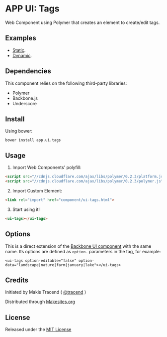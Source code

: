 # APP UI: Tags

Web Component using Polymer that creates an element to create/edit tags.


## Examples

* [Static](http://rawgit.com/app-ui/tags/master/examples/static.html).
* [Dynamic](http://rawgit.com/app-ui/tags/master/examples/dynamic.html).

## Dependencies

This component relies on the following third-party libraries:

* Polymer
* Backbone.js
* Underscore


## Install

Using bower:
```
bower install app.ui.tags
```


## Usage

1. Import Web Components' polyfill:

```html
<script src="//cdnjs.cloudflare.com/ajax/libs/polymer/0.2.3/platform.js"></script>
<script src="//cdnjs.cloudflare.com/ajax/libs/polymer/0.2.3/polymer.js"></script>
```

2. Import Custom Element:

```html
<link rel="import" href="component/ui-tags.html">
```

3. Start using it!

```html
<ui-tags></ui-tags>
```


## Options

This is a direct extension of the [Backbone UI component](http://github.com/backbone-ui/tags) with the same name. Its options are defined as ```option-``` parameters in the tag, for example:
```
<ui-tags option-editable="false" option-data="landscape|nature|farm|january|lake"></ui-tags>
```


## Credits

Initiated by Makis Tracend ( [@tracend](http://github.com/tracend) )

Distributed through [Makesites.org](http://makesites.org)


## License

Released under the [MIT License](http://makesites.org/licenses/MIT)

